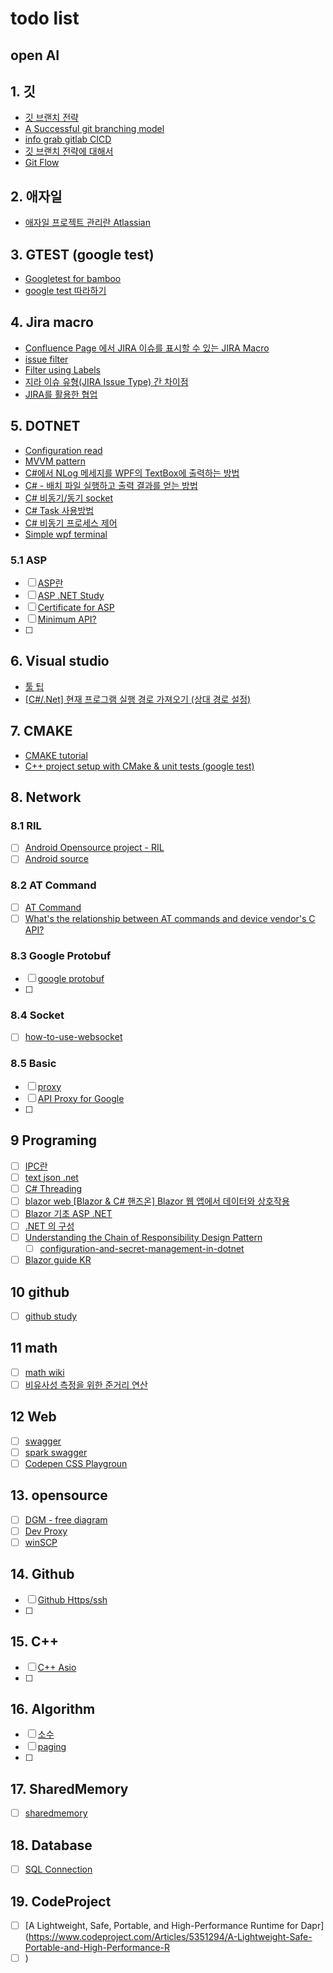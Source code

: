 # todo list

## open AI 


## 1. 깃

- [깃 브랜치 전략](https://hyeon9mak.github.io/git-branch-strategy/)
- [A Successful git branching model](https://nvie.com/posts/a-successful-git-branching-model/)
- [info grab gitlab CICD](https://workshop.infograb.io/gitlab-ci/32_add_order_api/2_create_feature_branch/)
- [깃 브랜치 전략에 대해서](https://tecoble.techcourse.co.kr/post/2021-07-15-git-branch/)
- [Git Flow](https://scottchacon.com/2011/08/31/github-flow.html)

## 2. 애자일

- [애자일 프로젝트 관리란 Atlassian](https://www.atlassian.com/ko/agile/project-management)

## 3. GTEST (google test)

- [Googletest for bamboo](https://marketplace.atlassian.com/apps/1215295/googletest-task?tab=overview&hosting=datacenter)
- [google test 따라하기](https://tttsss77.tistory.com/225)

## 4. Jira macro

- [Confluence Page 에서 JIRA 이슈를 표시할 수 있는 JIRA Macro](https://www.lesstif.com/ats/confluence-page-jira-jira-macro-113345352.html)
- [issue filter](https://www.lesstif.com/jira/issue-filter-18220186.html)
- [Filter using Labels](https://community.atlassian.com/t5/Jira-questions/Filter-using-Labels/qaq-p/1717601)
- [지라 이슈 유형(JIRA Issue Type) 간 차이점](https://www.lesstif.com/jira/jira-issue-type-129008301.html)
- [JIRA를 활용한 협업](https://medium.com/hgmin/devops-jira%EB%A5%BC-%ED%99%9C%EC%9A%A9%ED%95%9C-%ED%98%91%EC%97%85-4f4049a36a56)

## 5. DOTNET

- [Configuration read](https://m.blog.naver.com/PostView.naver?isHttpsRedirect=true&blogId=csaiur&logNo=220837012550)
- [MVVM pattern](1.programming/language/csharp/../../1_2.language/csharp/MVVM/reference.md)
- [C#에서 NLog 메세지를 WPF의 TextBox에 출력하는 방법](https://ivorycirrus.github.io/TIL/csharp-nlog-wpf/)
- [C# - 배치 파일 실행하고 출력 결과를 얻는 방법](https://www.sysnet.pe.kr/2/0/1810?pageno=0)
- [C# 비동기/동기 socket](https://codingcoding.tistory.com/409)
- [C# Task 사용방법](https://codingcoding.tistory.com/415)
- [C# 비동기 프로세스 제어](https://codingcoding.tistory.com/1020)
- [Simple wpf terminal](https://github.com/oriches/Simple.Wpf.Terminal/blob/master/.net%20framework/Simple.Wpf.Terminal/ITerminalEx.cs)

### 5.1 ASP

- [ ] [ASP란](https://blog.naver.com/rlarbtjq7913/221719016736)
- [ ] [ASP .NET Study](https://dotnet.microsoft.com/ko-kr/apps/aspnet/apis)
- [ ] [Certificate for ASP](https://learn.microsoft.com/ko-kr/aspnet/core/security/authentication/?view=aspnetcore-8.0)
- [ ] [Minimum API?](https://learn.microsoft.com/ko-kr/training/modules/build-web-api-minimal-api/2-what-is-minimal-api)
- [ ]

## 6. Visual studio

- [툴 팁](https://mainia.tistory.com/6083)
- [[C#/.Net] 현재 프로그램 실행 경로 가져오기 (상대 경로 설정)](https://mirwebma.tistory.com/132)

## 7. CMAKE

- [CMAKE tutorial](https://blog.curaai.dev/2020/02/28/cmake-gtest.html#cmakeliststxt)
- [C++ project setup with CMake & unit tests (google test)](https://raymii.org/s/tutorials/Cpp_project_setup_with_cmake_and_unit_tests.html)

## 8. Network

### 8.1 RIL

- [ ] [Android Opensource project - RIL](https://wladimir-tm4pda.github.io/porting/telephony.html)
- [ ] [Android source](https://source.android.com/docs/core/connect/carrier?hl=ko)

### 8.2 AT Command

- [ ] [AT Command](https://www.emnify.com/developer-blog/at-commands-for-cellular-modules#what-are-at-commands)
- [ ] [What's the relationship between AT commands and device vendor's C API?](https://stackoverflow.com/questions/61314099/whats-the-relationship-between-at-commands-and-device-vendors-c-api)

### 8.3 Google Protobuf

- [ ] [google protobuf](https://bcho.tistory.com/1182)
- [ ]

### 8.4 Socket

- [ ] [how-to-use-websocket](https://sparcs.org/blog/how-to-use-websocket/)

### 8.5 Basic

- [ ] [proxy](https://fomaios.tistory.com/entry/Network-%ED%94%84%EB%A1%9D%EC%8B%9C-%EC%84%9C%EB%B2%84%EB%9E%80-feat-%ED%95%84%EC%9A%94%ED%95%9C-%EC%9D%B4%EC%9C%A0-What-is-a-Proxy-server)
- [ ] [API Proxy for Google](https://cloud.google.com/apigee/docs/api-platform/fundamentals/understanding-apis-and-api-proxies?hl=ko)
- [ ]

## 9 Programing

- [ ] [IPC란](https://blog.naver.com/PostView.nhn?blogId=bycho211&logNo=220985701140)
- [ ] [text json .net](https://learn.microsoft.com/en-us/dotnet/api/system.text.json?view=net-7.0)
- [ ] [C# Threading](https://www.csharpstudy.com/Threads/thread.aspx)
- [ ] [blazor web [Blazor & C# 핸즈온] Blazor 웹 앱에서 데이터와 상호작용](https://dianakang.tistory.com/61)
- [ ] [Blazor 기초 ASP .NET](https://learn.microsoft.com/ko-kr/aspnet/core/introduction-to-aspnet-core?view=aspnetcore-8.0)
- [ ] [.NET 의 구성](https://learn.microsoft.com/ko-kr/dotnet/core/extensions/configuration?WT.mc_id=DT-MVP-5005050#concepts-and-abstractions)
- [ ] [Understanding the Chain of Responsibility Design Pattern](https://betterprogramming.pub/understanding-the-chain-of-responsibility-design-pattern-2f44cdff61e5)
  - [ ] [configuration-and-secret-management-in-dotnet](https://stenbrinke.nl/blog/configuration-and-secret-management-in-dotnet/)
- [ ] [Blazor guide KR](https://github.com/rkttu/asp-net-blazor-krguide?tab=readme-ov-file)

## 10 github

- [ ] [github study](https://docs.github.com/ko)

## 11 math

- [ ] [math wiki](https://encyclopediaofmath.org/wiki/Norm)
- [ ] [비유사성 측정을 위한 준거리 연산](chrome-extension://oemmndcbldboiebfnladdacbdfmadadm/http://ki-it.com/xml/13218/13218.pdf)

## 12 Web

- [ ] [swagger](https://learn.microsoft.com/ko-kr/aspnet/core/tutorials/web-api-help-pages-using-swagger?view=aspnetcore-8.0)
- [ ] [spark swagger](https://sparcs.org/blog/swag-documentation-with-swagger/)
- [ ] [Codepen CSS Playgroun](https://codepen.io/pen/)

## 13. opensource

- [ ] [DGM - free diagram](<./Opensource/DGM(StarUML).md>)
- [ ] [Dev Proxy](https://learn.microsoft.com/ko-kr/microsoft-cloud/dev/dev-proxy/overview)
- [ ] [winSCP](https://winscp.net/eng/docs/library_examples)

## 14. Github

- [ ] [Github Https/ssh](https://docs.github.com/ko/authentication/troubleshooting-ssh/using-ssh-over-the-https-port)
- [ ]

## 15. C++

- [ ] [C++ Asio](https://think-async.com/Asio/)
- [ ]

## 16. Algorithm

- [ ] [소수](https://fomaios.tistory.com/entry/Algorithm-%EC%86%8C%EC%88%98%EC%99%80-%EA%B4%80%EB%A0%A8%EB%90%9C-%EC%95%8C%EA%B3%A0%EB%A6%AC%EC%A6%98feat-%EC%97%90%EB%9D%BC%ED%86%A0%EC%8A%A4-%ED%85%8C%EB%84%A4%EC%8A%A4%EC%9D%98-%EC%B2%B4)
- [ ] [paging](https://fomaios.tistory.com/entry/Algorithm-LRULeast-Recently-Used-%EC%95%8C%EA%B3%A0%EB%A6%AC%EC%A6%98%EC%9D%B4%EB%9E%80-feat-%ED%8E%98%EC%9D%B4%EC%A7%80-%EA%B5%90%EC%B2%B4-%EC%95%8C%EA%B3%A0%EB%A6%AC%EC%A6%98)
- [ ]

## 17. SharedMemory

- [ ] [sharedmemory](https://coding-chobo.tistory.com/16)

## 18. Database

- [ ] [SQL Connection](https://www.csharpstudy.com/Data/SQL-connection.aspx)

## 19. CodeProject

- [ ] [A Lightweight, Safe, Portable, and High-Performance Runtime for Dapr](https://www.codeproject.com/Articles/5351294/A-Lightweight-Safe-Portable-and-High-Performance-R
- [ ] )
